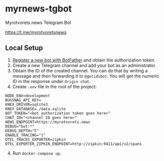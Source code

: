 # myrnews-tgbot

Myrotvorets.news Telegram Bot

https://t.me/myrotvoretsnews

## Local Setup

1. [Register a new bot with BotFather](https://core.telegram.org/bots#3-how-do-i-create-a-bot) and obtain the authorization token.
2. Create a new Telegram channel and add your bot as an administrator.
3. Obtain the ID of the created channel. You can do that by writing a message and then forwarding it to `@getidsbot`. You will get the numeric ID in the response under `Origin chat`.
3. Create `.env` file in the root of the project:
```
NODE_ENV=development
BUGSNAG_API_KEY=
KNEX_DRIVER=sqlite3
KNEX_DATABASE=./data.sqlite
BOT_TOKEN="<bot authorization token goes here>"
CHAT_ID="<channel ID goes here>"
NEWS_ENDPOINT=https://myrotvorets.news
DEBUG="bot:*"
DEBUG_DEPTH="5"
ENABLE_TRACING="1"
OTEL_TRACES_EXPORTER=zipkin
OTEL_EXPORTER_ZIPKIN_ENDPOINT=http://zipkin:9411/api/v2/spans
```
4. Run `docker-compose up`.

